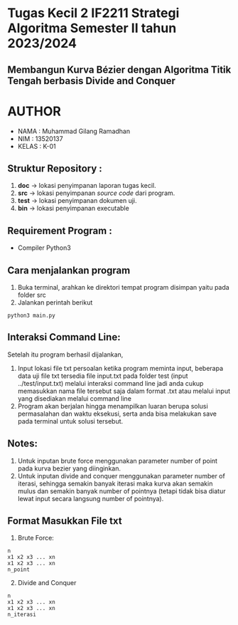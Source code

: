 # Tugas Kecil 2 IF2211 Strategi Algoritma Semester II tahun 2023/2024
## Membangun Kurva Bézier dengan Algoritma Titik Tengah berbasis Divide and Conquer

# AUTHOR
- NAMA  : Muhammad Gilang Ramadhan 
- NIM   : 13520137
- KELAS : K-01

## Struktur Repository :
1. **doc** -> lokasi penyimpanan laporan tugas kecil.
2. **src** -> lokasi penyimpanan *source code* dari program.
3. **test** -> lokasi penyimpanan dokumen uji.
4. **bin** -> lokasi penyimpanan executable

## Requirement Program :
- Compiler Python3

## Cara menjalankan program
1. Buka terminal, arahkan ke direktori tempat program disimpan yaitu pada folder src
2. Jalankan perintah berikut
```
python3 main.py
```

## Interaksi Command Line:
Setelah itu program berhasil dijalankan,
1. Input lokasi file txt persoalan ketika program meminta input, beberapa data uji file txt tersedia file input.txt pada folder test (input ../test/input.txt) melalui interaksi command line
    jadi anda cukup memasukkan nama file tersebut saja dalam format .txt atau melalui input yang disediakan melalui command line
2. Program akan berjalan hingga menampilkan luaran berupa solusi permasalahan dan waktu eksekusi, serta anda bisa melakukan save pada terminal untuk solusi tersebut.

## Notes:
1. Untuk inputan brute force menggunakan parameter number of point pada kurva bezier yang diinginkan.
2. Untuk inputan divide and conquer menggunakan parameter number of iterasi, sehingga semakin banyak iterasi maka kurva akan semakin mulus dan semakin banyak number of pointnya (tetapi tidak bisa diatur lewat input secara langsung number of pointnya).

## Format Masukkan File txt
1. Brute Force:
```
n
x1 x2 x3 ... xn
x1 x2 x3 ... xn
n_point
```

2. Divide and Conquer
```
n
x1 x2 x3 ... xn
x1 x2 x3 ... xn
n_iterasi
```